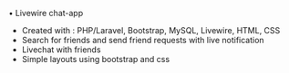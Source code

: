 •    Livewire chat-app
-	Created with : PHP/Laravel, Bootstrap, MySQL, Livewire, HTML, CSS
-	Search for friends and send friend requests with live notification
-	Livechat with friends
-	Simple layouts using bootstrap and css


